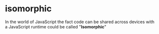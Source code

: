 # isomorphic
In the world of JavaScript the fact code can be shared across devices with a JavaScript runtime could be called "**Isomorphic**"
